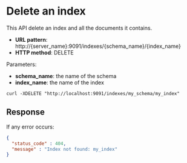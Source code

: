 # Delete an index

This API delete an index and all the documents it contains.

* **URL pattern**: http://{server_name}:9091/indexes/{schema_name}/{index_name}
* **HTTP method**: DELETE

Parameters:

* **schema_name**: the name of the schema
* **index_name**: the name of the index

```shell
curl -XDELETE "http://localhost:9091/indexes/my_schema/my_index"
```

## Response

If any error occurs:

```json
{
  "status_code" : 404,
  "message" : "Index not found: my_index"
}
```